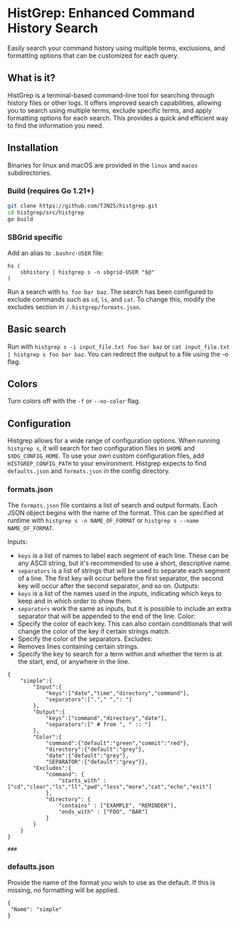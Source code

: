 # HistGrep: Enhanced Command History Search 
Easily search your command history using multiple terms, exclusions, and formatting
options that can be customized for each query.

## What is it?
HistGrep is a terminal-based command-line tool for searching through history files 
or other logs. It offers improved search capabilities, allowing you to search using
multiple terms, exclude specific terms, and apply formatting options for each search. This provides
a quick and efficient way to find the information you need.

## Installation

Binaries for linux and macOS are provided in the `linux` and `macos` subdirectories.

### Build (requires Go 1.21+)

```bash
git clone https://github.com/TJN25/histgrep.git
cd histgrep/src/histgrep
go build
```

### SBGrid specific
Add an alias to `.bashrc-USER` file:
```
hs (
    sbhistory | histgrep s -n sbgrid-USER "$@"
)
```

Run a search with `hs foo bar baz`.
The search has been configured to exclude commands such as `cd`, `ls`, and `cat`. To change this, modify the excludes section in `/.histgrep/formats.json`. 

## Basic search

Run with `histgrep s -i input_file.txt foo bar baz` or `cat input_file.txt | histgrep s foo bar baz`.
You can redirect the output to a file using the -o flag.

## Colors

Turn colors off with the `-f` or `--no-color` flag.

## Configuration

Histgrep allows for a wide range of configuration options. When running `histgrep s`, it will search for two configuration files in `$HOME` and `$XDG_CONFIG_HOME`. To use your own custom configuration files, add `HISTGREP_CONFIG_PATH` to your environment.
Histgrep expects to find `defaults.json` and `formats.json` in the config directory.

### formats.json
The `formats.json` file contains a list of search and output formats. Each JSON object
begins with the name of the format. This can be specified at runtime with 
`histgrep s -n NAME_OF_FORMAT` or `histgrep s --name NAME_OF_FORMAT`.

Inputs:
   -	`keys` is a list of names to label each segment of each line. These can be any ASCII string, but it's recommended to use a short, descriptive name.
   -	`separators` is a list of strings that will be used to separate each segment of a line. The first key will occur before the first separator, the second key will occur after the second separator, and so on.
Outputs:
   -	`keys` is a list of the names used in the inputs, indicating which keys to keep and in which order to show them.
   -	`separators` work the same as inputs, but it is possible to include an extra separator that will be appended to the end of the line.
Color:
   -	Specify the color of each key. This can also contain conditionals that will change the color of the key if certain strings match.
   -	Specify the color of the separators.
Excludes:
   -	Removes lines containing certain strings.
   -	Specify the key to search for a term within and whether the term is at the start, end, or anywhere in the line.
```
{
    "simple":{
        "Input":{
            "keys":["date","time","directory","command"],
            "separators":["."," ",": "]
        },
        "Output":{
            "keys":["command","directory","date"],
            "separators":[" # from ", " :: "]
        },
        "Color":{
            "command":{"default":"green","commit":"red"},
            "directory":{"default":"grey"},
            "date":{"default":"grey"},
            "SEPARATOR":{"default":"grey"}},
        "Excludes":{
            "command": {
                "starts_with" : ["cd","clear","ls","ll","pwd","less","more","cat","echo","exit"]
            },
            "directory": {
                "contains" : ["EXAMPLE", "REMINDER"],
                "ends_with" : ["FOO", "BAR"]
            }
        }
    }
}

###

```

### defaults.json
Provide the name of the format you wish to use as the default. If this is missing, no formatting will be applied.
```
{
 "Name": "simple"
}
```

